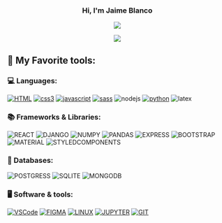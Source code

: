 <h3 align="center">Hi, I'm Jaime Blanco</h3>
<p align="center">
 <a href="https://github.com/DenverCoder1/readme-typing-svg"><img src="https://readme-typing-svg.herokuapp.com?center=true&vCenter=true&color=%2329D4F7&width=450&lines=Front-End+Web+developer;Passionate+about+learning+new+things"></a>
</p>
<p align="center">
  <a href="https://github.com/anuraghazra/github-readme-stats"><img src="https://github-readme-stats.vercel.app/api/top-langs/?username=Jaime9611&layout=compact&theme=dark"/> </a>
</p>


<!-- Social icons section 
<h3 align="left">Connect with me:</h3>
<p align="left">
<a href="your link" target="blank"><img align="center" src="https://cdn.jsdelivr.net/npm/simple-icons@3.0.1/icons/twitter.svg" alt="" height="30" width="40" /></a>
<a href="your link" target="blank"><img align="center" src="https://cdn.jsdelivr.net/npm/simple-icons@3.0.1/icons/linkedin.svg" alt="" height="30" width="40" /></a>
<a href="your link" target="blank"><img align="center" src="https://cdn.jsdelivr.net/npm/simple-icons@3.0.1/icons/instagram.svg" alt="" height="30" width="40" /></a>
<a href="your link" target="blank"><img align="center" src="https://cdn.jsdelivr.net/npm/simple-icons@3.0.1/icons/youtube.svg" alt="" height="30" width="40" /></a>
</p>
 -->

<!-- Badges are from https://github.com/Ileriayo/markdown-badges -->
## :hammer: My Favorite tools:

### :computer: Languages:
<p align="left"> 
  <a href="https://github.com/Jaime9611?tab=repositories&q=&type=&language=html&sort=" target="_blank"><img alt="HTML" src="https://img.shields.io/badge/HTML-E34F26.svg?style=flat&logo=html5&logoColor=white"></a>
  <a href="https://github.com/Jaime9611?tab=repositories&q=&type=&language=scss&sort=" target="_blank"> <img src="https://img.shields.io/badge/CSS-1572B6.svg?style=flat&logo=css3&logoColor=white" alt="css3" /></a>
  <a href="https://github.com/Jaime9611?tab=repositories&q=&type=&language=javascript&sort=" target="_blank"> <img src="https://img.shields.io/badge/Javascript-323330.svg?style=flat&logo=javascript&logoColor=%23F7DF1E" alt="javascript" /></a>
  <a href="https://github.com/Jaime9611?tab=repositories&q=&type=&language=scss&sort=" target="_blank"> <img src="https://img.shields.io/badge/SASS-hotpink.svg?style=flat&logo=SASS&logoColor=white" alt="sass" /></a>
   <img src="https://img.shields.io/badge/Node.js-6DA55F?style=flat&logo=node.js&logoColor=white" alt="nodejs" />
   <!--  
  <a href="https://www.twitter.com/" target="_blank"> <img src="https://img.shields.io/badge/Typescript-007ACC.svg?style=flat&logo=typescript&logoColor=white" alt="typescript" />
-->
  <a href="https://github.com/Jaime9611?tab=repositories&q=&type=&language=python&sort=" target="_blank"> <img src="https://img.shields.io/badge/Python-3670A0?style=flat&logo=python&logoColor=ffdd54" alt="python" /></a>
   <img src="https://img.shields.io/badge/LaTeX-008080.svg?style=flat&logo=latex&logoColor=white" alt="latex" />
</p>
    
### :books: Frameworks & Libraries:
<p align="left"> 
  <img alt="REACT" src="https://img.shields.io/badge/React-20232a.svg?style=flat&logo=react&logoColor=%2361DAFB">
   <img src="https://img.shields.io/badge/Django-092E20.svg?style=flat&logo=django&logoColor=white" alt="DJANGO" />
   <img src="https://img.shields.io/badge/Numpy-013243.svg?style=flat&logo=numpy&logoColor=white" alt="NUMPY" />
   <img src="https://img.shields.io/badge/Pandas-150458.svg?style=flat&logo=pandas&logoColor=white" alt="PANDAS" />
   <img src="https://img.shields.io/badge/Express.js-404d59.svg?style=flat&logo=express&logoColor=%2361DAFB" alt="EXPRESS" />
  <img src="https://img.shields.io/badge/Bootstrap-563D7C.svg?style=flat&logo=bootstrap&logoColor=white" alt="BOOTSTRAP" />
  <img src="https://img.shields.io/badge/MUI-0081CB.svg?style=flat&logo=mui&logoColor=white" alt="MATERIAL" />
   <img src="https://img.shields.io/badge/styled--components-DB7093?style=flat&logo=styled-components&logoColor=white" alt="STYLEDCOMPONENTS" />
</p>    

### :floppy_disk: Databases:
<p align="left"> 
  <img alt="POSTGRESS" src="https://img.shields.io/badge/Postgres-316192.svg?style=flat&logo=postgresql&logoColor=white">
  <img src="https://img.shields.io/badge/sqlite-07405e.svg?style=flat&logo=sqlite&logoColor=white" alt="SQLITE" />
  <img src="https://img.shields.io/badge/MongoDB-4ea94b.svg?style=flat&logo=mongodb&logoColor=white" alt="MONGODB" />
</p>

### 🖥️ Software & tools:
<p align="left">
  <a href="https://code.visualstudio.com/" target="_blank"> <img src="https://img.shields.io/badge/Visual%20Studio%20Code-0078d7.svg?style=flat&logo=visual-studio-code&logoColor=white" alt="VSCode" /></a>
  <a href="https://www.figma.com/"><img alt="FIGMA" src="https://img.shields.io/badge/Figma-F24E1E.svg?style=flat&logo=figma&logoColor=white"></a>
  <a href="https://linuxmint.com/" target="_blank"> <img src="https://img.shields.io/badge/Linux%20Mint-87CF3E?style=flat&logo=Linux%20Mint&logoColor=white" alt="LINUX" /></a>
  <a href="https://jupyter.org/" target="_blank"> <img src="https://img.shields.io/badge/Jupyter-FA0F00.svg?style=flat&logo=jupyter&logoColor=white" alt="JUPYTER" /></a>
  <a href="https://git-scm.com/" target="_blank"> <img src="https://img.shields.io/badge/GIT-F05033.svg?style=flat&logo=git&logoColor=white" alt="GIT" /></a>
</p>

